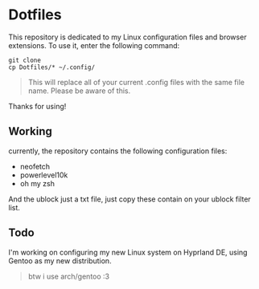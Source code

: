 # Dotfiles

This repository is dedicated to my Linux configuration files and browser extensions. To use it, enter the following command:

```shell
git clone
cp Dotfiles/* ~/.config/
```

>This will replace all of your current .config files with the same file name. Please be aware of this.

Thanks for using!

## Working

currently, the repository contains the following configuration files:

- neofetch
- powerlevel10k
- oh my zsh

And the ublock just a txt file, just copy these contain on your ublock filter list.

## Todo

I'm working on configuring my new Linux system on Hyprland DE, using Gentoo as my new distribution.

> btw i use arch/gentoo :3
